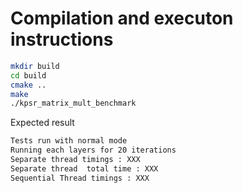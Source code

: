 # Compilation and executon instructions

```bash
mkdir build
cd build
cmake ..
make
./kpsr_matrix_mult_benchmark
```

Expected result

```bash
Tests run with normal mode 
Running each layers for 20 iterations 
Separate thread timings : XXX
Separate thread  total time : XXX
Sequential Thread timings : XXX
```
